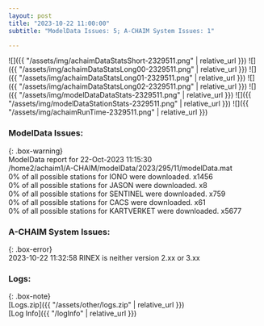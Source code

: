 ```yaml
---
layout: post
title: "2023-10-22 11:00:00"
subtitle: "ModelData Issues: 5; A-CHAIM System Issues: 1"

---
```


![]({{ "/assets/img/achaimDataStatsShort-2329511.png" | relative_url }})
![]({{ "/assets/img/achaimDataStatsLong00-2329511.png" | relative_url }})
![]({{ "/assets/img/achaimDataStatsLong01-2329511.png" | relative_url }})
![]({{ "/assets/img/achaimDataStatsLong02-2329511.png" | relative_url }})
![]({{ "/assets/img/modelDataDataStats-2329511.png" | relative_url }})
![]({{ "/assets/img/modelDataStationStats-2329511.png" | relative_url }})
![]({{ "/assets/img/achaimRunTime-2329511.png" | relative_url }})


### ModelData Issues:  
  
{: .box-warning}  
 ModelData report for 22-Oct-2023 11:15:30   
 /home2/achaim1/A-CHAIM/modelData/2023/295/11/modelData.mat   
 0% of all possible stations for IONO were downloaded. x1456   
 0% of all possible stations for JASON were downloaded. x8   
 0% of all possible stations for SENTINEL were downloaded. x759   
 0% of all possible stations for CACS were downloaded. x61   
 0% of all possible stations for KARTVERKET were downloaded. x5677   
  
### A-CHAIM System Issues:  
  
{: .box-error}  
2023-10-22 11:32:58 RINEX is neither version 2.xx or 3.xx  

### Logs:  
  
{: .box-note}  
[Logs.zip]({{ "/assets/other/logs.zip" | relative_url }})  
[Log Info]({{ "/logInfo" | relative_url }})  
